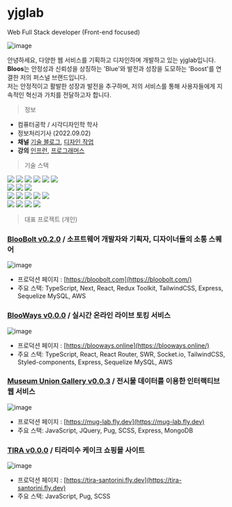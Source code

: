 # yjglab
Web Full Stack developer (Front-end focused)

![image](https://github.com/yjglab/yjglab/assets/70316567/e8d4bd2d-8314-4b4b-a125-0604f2fd6f48)

안녕하세요, 다양한 웹 서비스를 기획하고 디자인하며 개발하고 있는 yjglab입니다. <br />
**Bloos**는 안정성과 신뢰성을 상징하는 'Blue'와 발전과 성장을 도모하는 'Boost'를 연결한 저의 퍼스널 브랜드입니다. <br />
저는 안정적이고 활발한 성장과 발전을 추구하며, 저의 서비스를 통해 사용자들에게 지속적인 혁신과 가치를 전달하고자 합니다.

> 정보
- 컴퓨터공학 / 시각디자인학 학사
- 정보처리기사 (2022.09.02)
- **채널** [기술 블로그](https://yjg-lab.tistory.com), [디자인 작업](https://www.behance.net/yukjaegyong)
- **강의** [인프런](https://inf.run/8zxx), [프로그래머스](https://school.programmers.co.kr/learn/courses/16290/16290-%EB%8D%B0%EC%9D%B4%ED%84%B0-%EA%B3%BC%ED%95%99%EC%9D%84-%EC%9C%84%ED%95%9C-%ED%8C%8C%EC%9D%B4%EC%8D%AC-numpy)


> 기술 스택

<div> 
<img src="https://img.shields.io/badge/TypeScript-3178C6?style=for-the-badge&logo=TypeScript&logoColor=white">
<img src="https://img.shields.io/badge/React-61DAFB?style=for-the-badge&logo=React&logoColor=white">
<img src="https://img.shields.io/badge/Redux-764ABC?style=for-the-badge&logo=Redux&logoColor=white">
<img src="https://img.shields.io/badge/Redux Toolkit-764ABC?style=for-the-badge&logo=Redux&logoColor=white">
<img src="https://img.shields.io/badge/Redux Saga-999999?style=for-the-badge&logo=ReduxSaga&logoColor=white">
<img src="https://img.shields.io/badge/Next.js-000000?style=for-the-badge&logo=Next.js&logoColor=white">
</div>

<div>
<img src="https://img.shields.io/badge/Tailwindcss-06B6D4?style=for-the-badge&logo=Tailwindcss&logoColor=white">
<img src="https://img.shields.io/badge/Pug-A86454?style=for-the-badge&logo=Pug&logoColor=white">
<img src="https://img.shields.io/badge/Sass-CC6699?style=for-the-badge&logo=Sass&logoColor=white">
</div>

<div> 
<img src="https://img.shields.io/badge/Express-000000?style=for-the-badge&logo=Express&logoColor=white">
<img src="https://img.shields.io/badge/Sequelize-52B0E7?style=for-the-badge&logo=Sequelize&logoColor=white">
<img src="https://img.shields.io/badge/AmazonAWS-232F3E?style=for-the-badge&logo=AmazonAWS&logoColor=white">
<img src="https://img.shields.io/badge/AWSLambda-FF9900?style=for-the-badge&logo=AWSLambda&logoColor=white">
<img src="https://img.shields.io/badge/MongoDB-47A248?style=for-the-badge&logo=MongoDB&logoColor=white">
</div>

<div> 
<img src="https://img.shields.io/badge/Illustrator-FF9A00?style=for-the-badge&logo=AdobeIllustrator&logoColor=white">
<img src="https://img.shields.io/badge/Photoshop-31A8FF?style=for-the-badge&logo=AdobePhotoshop&logoColor=white">
<img src="https://img.shields.io/badge/InDesign-FF3366?style=for-the-badge&logo=AdobeInDesign&logoColor=white">
<img src="https://img.shields.io/badge/Premiere Pro-9999FF?style=for-the-badge&logo=AdobePremierePro&logoColor=white">
</div>

>

> 대표 프로젝트 (개인)

### [BlooBolt v0.2.0](https://github.com/yjglab/BlooBolt) / 소프트웨어 개발자와 기획자, 디자이너들의 소통 스퀘어

![image](https://github.com/yjglab/yjglab/assets/70316567/8ca66b16-06fb-4cb5-b6e7-d10a318c8787)


- 프로덕션 페이지 : [https://bloobolt.com](https://bloobolt.com/)
- 주요 스택: TypeScript, Next, React, Redux Toolkit, TailwindCSS, Express, Sequelize MySQL, AWS

### [BlooWays v0.0.0](https://github.com/yjglab/BlooWays) / 실시간 온라인 라이브 토킹 서비스

![image](https://github.com/yjglab/yjglab/assets/70316567/3cdba637-ca3d-4c3c-87ca-23ebbeaf863f)


- 프로덕션 페이지 : [https://blooways.online](https://blooways.online/) 
- 주요 스택: TypeScript, React, React Router, SWR, Socket.io, TailwindCSS, Styled-components, Express, Sequelize MySQL, AWS

### [Museum Union Gallery v0.0.3](https://github.com/yjglab/MuG) / 전시물 데이터를 이용한 인터랙티브 웹 서비스

![image](https://github.com/yjglab/yjglab/assets/70316567/4cee1794-ddd5-4494-9a70-417a58c6293e)

- 프로덕션 페이지 : [https://mug-lab.fly.dev](https://mug-lab.fly.dev)
- 주요 스택: JavaScript, JQuery, Pug, SCSS, Express, MongoDB

### [TIRA v0.0.0](https://github.com/yjglab/tira-santorini) / 티라미수 케이크 쇼핑몰 사이트

![image](https://github.com/yjglab/BlooWays/assets/70316567/2f275afb-7afe-45d2-abc9-a49e0903ab3a)

- 프로덕션 페이지 : [https://tira-santorini.fly.dev](https://tira-santorini.fly.dev)
- 주요 스택: JavaScript, Pug, SCSS
